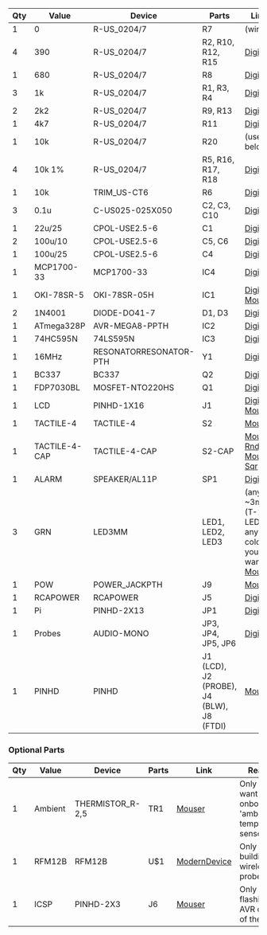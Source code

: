 |Qty|Value     |Device                |Parts|Link|
|---|----------|----------------------|-----|----|
1|0|R-US_0204/7|R7|(wire)
4|390|R-US_0204/7|R2, R10, R12, R15|[DigiKey](http://www.digikey.com/product-detail/en/CF14JT390R/CF14JT390RCT-ND/1830340)
1|680|R-US_0204/7|R8|[DigiKey](http://www.digikey.com/product-detail/en/CF14JT680R/CF14JT680RCT-ND/1830346)
3|1k|R-US_0204/7|R1, R3, R4|[DigiKey](http://www.digikey.com/product-detail/en/CF14JT1K00/CF14JT1K00CT-ND/1830350)
2|2k2|R-US_0204/7|R9, R13|[DigiKey](http://www.digikey.com/product-detail/en/CF14JT2K20/CF14JT2K20CT-ND/1830358)
1|4k7|R-US_0204/7|R11|[DigiKey](http://www.digikey.com/product-detail/en/CF14JT4K70/CF14JT4K70CT-ND/1830366)
1|10k|R-US_0204/7|R20|(use below)
4|10k 1%|R-US_0204/7|R5, R16, R17, R18|[DigiKey](http://www.digikey.com/product-detail/en/RNF14FTD10K0/RNF14FTD10K0CT-ND/1975090)
1|10k|TRIM_US-CT6|R6|[DigiKey](http://www.digikey.com/product-detail/en/3362P-1-103LF/3362P-103LF-ND/1088412)
3|0.1u|C-US025-025X050|C2, C3, C10|[DigiKey](http://www.digikey.com/product-detail/en/K104K15X7RF5TL2/BC1084CT-ND/286706)
1|22u/25|CPOL-USE2.5-6|C1|[DigiKey](http://www.digikey.com/product-detail/en/UPW1E220MDD/493-1811-ND/589552)
2|100u/10|CPOL-USE2.5-6|C5, C6|[DigiKey](http://www.digikey.com/product-detail/en/UPW1A101MDD/493-1736-ND/589477)
1|100u/25|CPOL-USE2.5-6|C4|[DigiKey](http://www.digikey.com/product-detail/en/UPW1E101MED/493-1820-ND/589561)
1|MCP1700-33|MCP1700-33|IC4|[DigiKey](http://www.digikey.com/product-detail/en/MCP1700-3302E%2FTO/MCP1700-3302E%2FTO-ND/652680)
1|OKI-78SR-5|OKI-78SR-05H|IC1|[DigiKey](http://www.digikey.com/product-detail/en/OKI-78SR-5%2F1.5-W36H-C/811-2692-ND/3438675) [Mouser](http://www.mouser.com/ProductDetail/Murata-Power-Solutions/OKI-78SR-5-15-W36H-C/?qs=sGAEpiMZZMtwaiKVUtQsNa9RSQZ1iZ%2fUZeDy49qqIt4%3d)
2|1N4001|DIODE-DO41-7|D1, D3|[DigiKey](http://www.digikey.com/product-detail/en/1N4001/1N4001FSCT-ND/1532742)
1|ATmega328P|AVR-MEGA8-PPTH|IC2|[DigiKey](http://www.digikey.com/product-detail/en/ATMEGA328P-PU/ATMEGA328P-PU-ND/1914589)
1|74HC595N|74LS595N|IC3|[DigiKey](http://www.digikey.com/product-detail/en/SN74HC595N/296-1600-5-ND/277246)
1|16MHz|RESONATORRESONATOR-PTH|Y1|[DigiKey](http://www.digikey.com/product-detail/en/ZTT-16.00MX/X908-ND/170095)
1|BC337|BC337|Q2|[DigiKey](http://www.digikey.com/product-detail/en/BC33725BU/BC33725BU-ND/975529)
1|FDP7030BL|MOSFET-NTO220HS|Q1|[DigiKey](http://www.digikey.com/product-detail/en/FDP7030BL/FDP7030BLFS-ND/976591)
1|LCD|PINHD-1X16|J1|[DigiKey](http://www.digikey.com/scripts/dksearch/dksus.dll?vendor=0&keywords=NHD-0216K1Z-NSW-FBW-L) [Mouser](http://www.mouser.com/Search/ProductDetail.aspx?R=NHD-0216K1Z-NSW-FBW-Lvirtualkey66010000virtualkey763-0216K1Z-NSW-FBW)
1|TACTILE-4|TACTILE-4|S2|[Mouser](http://www.mouser.com/ProductDetail/ALPS/SKQUAAA010/?qs=oKW7zmyQiO62qWuFl5QVBw%3d%3d)
1|TACTILE-4-CAP|TACTILE-4-CAP|S2-CAP|[Mouser Rnd](http://www.mouser.com/ProductDetail/Omron/B32-1610/?qs=%2fha2pyFadugTZwGy1pbX9lynsJkYTUxoixVgJzt2NHzmD2o0%252bVfIiw%3d%3d) [Mouser Sqr](http://www.mouser.com/ProductDetail/Omron/B32-1310/?qs=%2fha2pyFadugTZwGy1pbX9hpSGIzKezvIUacN5%252bFCuhNjpogdop5w7w%3d%3d)
1|ALARM|SPEAKER/AL11P|SP1|[DigiKey](http://www.digikey.com/product-detail/en/PS1240P02BT/445-2525-1-ND/935930)
3|GRN|LED3MM|LED1, LED2, LED3|(any ~3mm (T-1) LED, any colors you want) [Mouser](http://www.mouser.com/ProductDetail/Kingbright/WP132XGD/?qs=sGAEpiMZZMs4quMj8r4lmsNxrQ0ZQMdo6SakWq4kwo8%3d)
1|POW|POWER_JACKPTH|J9|[Mouser](http://www.mouser.com/ProductDetail/Kobiconn/163-7620E-E/?qs=%2fha2pyFaduipJSLWTjADy4YYaTeQAmrHvwEfLULTtmcjsFvpXHYyeA%3d%3d)
1|RCAPOWER|RCAPOWER|J5|[DigiKey](http://www.digikey.com/product-detail/en/PJRAN1X1U01X/PJRAN1X1U01X-ND/1288632)
1|Pi|PINHD-2X13|JP1|[DigiKey](http://www.digikey.com/product-detail/en/PPPC132LFBN-RC/S7116-ND/810252)
1|Probes|AUDIO-MONO|JP3, JP4, JP5, JP6|[DigiKey](http://www.digikey.com/product-detail/en/MJ-2508N/CP-2508N-ND/281260)
1|PINHD|PINHD|J1 (LCD), J2 (PROBE), J4 (BLW), J8 (FTDI)|[Mouser](http://www.mouser.com/ProductDetail/FCI/68001-236HLF/?qs=sGAEpiMZZMtsLRyDR9nM14Vjyw4ze%252bjt57BsII4P7vM%3d)

### Optional Parts
|Qty|Value     |Device                |Parts|Link|Reason|
|---|----------|----------------------|-----|----|------|
1|Ambient|THERMISTOR_R-2,5|TR1|[Mouser](http://www.mouser.com/Search/ProductDetail.aspx?R=NTCLE203E3103FB0virtualkey59420000virtualkey594-2381-640-55103)|Only if you want an onboard 'ambient' temperature sensor 
1|RFM12B|RFM12B|U$1|[ModernDevice](http://shop.moderndevice.com/products/rfm12b-radio)|Only if building wireless probes
1|ICSP|PINHD-2X3|J6|[Mouser](http://www.mouser.com/ProductDetail/3M/961206-6404-AR/?qs=A%252btsDZJT%252bi%2ft%2f4aaelvU3g%3d%3d)|Only if flashing the AVR outside of the Pi
